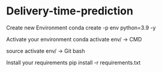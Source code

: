 # Delivery-time-prediction

Create new Environment
conda create -p env python=3.9 -y

Activate your environment
conda activate env/ -> CMD

source activate env/ -> Git bash

Install your requirements
pip install -r requirements.txt